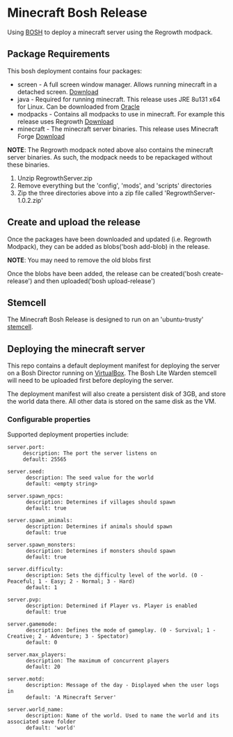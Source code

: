 # Minecraft Bosh Release

Using [BOSH](https://bosh.io) to deploy a minecraft server using the Regrowth modpack.

## Package Requirements

This bosh deployment contains four packages:

- screen - A full screen window manager. Allows running minecraft in a detached screen. [Download](http://ftp.gnu.org/gnu/screen/screen-4.5.1.tar.gz)
- java - Required for running minecraft. This release uses JRE 8u131 x64 for Linux. Can be downloaded from [Oracle](https://www.oracle.com/java/index.html)
- modpacks - Contains all modpacks to use in minecraft. For example this release uses Regrowth [Download](http://ftb.cursecdn.com/FTB2/modpacks/Regrowth/1_0_2/RegrowthServer.zip)
- minecraft - The minecraft server binaries. This release uses Minecraft Forge [Download](http://files.minecraftforge.net/maven/net/minecraftforge/forge/1.7.10-10.13.4.1614-1.7.10/forge-1.7.10-10.13.4.1614-1.7.10-installer.jar)


**NOTE**: The Regrowth modpack noted above also contains the minecraft server binaries. As such, the modpack needs to be repackaged without these binaries.

1. Unzip RegrowthServer.zip
2. Remove everything but the 'config', 'mods', and 'scripts' directories
3. Zip the three directories above into a zip file called 'RegrowthServer-1.0.2.zip'


## Create and upload the release

Once the packages have been downloaded and updated (i.e. Regrowth Modpack), they can be added as blobs('bosh add-blob) in the release.

**NOTE**: You may need to remove the old blobs first

Once the blobs have been added, the release can be created('bosh create-release') and then uploaded('bosh upload-release')

## Stemcell

The Minecraft Bosh Release is designed to run on an 'ubuntu-trusty' [stemcell](http://bosh.cloudfoundry.org/stemcells/).

## Deploying the minecraft server

This repo contains a default deployment manifest for deploying the server on a Bosh Director running on [VirtualBox](https://www.virtualbox.org/).
The Bosh Lite Warden stemcell will need to be uploaded first before deploying the server.

The deployment manifest will also create a persistent disk of 3GB, and store the world data there. All other data is stored on the same disk as the VM.

### Configurable properties

Supported deployment properties include:

```
server.port:
     description: The port the server listens on
     default: 25565

server.seed:
      description: The seed value for the world
      default: <empty string>

server.spawn_npcs:
      description: Determines if villages should spawn
      default: true

server.spawn_animals:
      description: Determines if animals should spawn
      default: true

server.spawn_monsters:
      description: Determines if monsters should spawn
      default: true

server.difficulty:
      description: Sets the difficulty level of the world. (0 - Peaceful; 1 - Easy; 2 - Normal; 3 - Hard)
      default: 1

server.pvp:
      description: Determined if Player vs. Player is enabled
      default: true

server.gamemode:
      description: Defines the mode of gameplay. (0 - Survival; 1 - Creative; 2 - Adventure; 3 - Spectator)
      default: 0

server.max_players:
      description: The maximum of concurrent players
      default: 20

server.motd:
      description: Message of the day - Displayed when the user logs in
      default: 'A Minecraft Server'

server.world_name:
      description: Name of the world. Used to name the world and its associated save folder
      default: 'world'
```